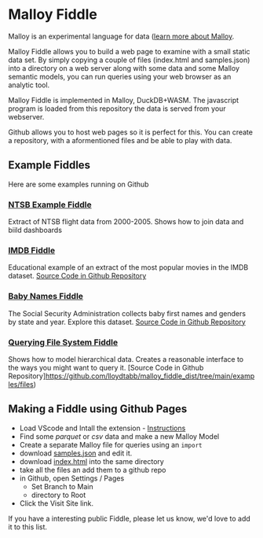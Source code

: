 # Malloy Fiddle

Malloy is an experimental language for data ([learn more about Malloy](https://github.com/looker-open-source/malloy/blob/main/README.md).

Malloy Fiddle allows you to build a web page to examine with a small static data set. By simply copying a couple of files (index.html and samples.json) into a directory on a web server along with some data and some Malloy semantic models, you can run queries using your web browser as an analytic tool.

Malloy Fiddle is implemented in Malloy, DuckDB+WASM.  The javascript program is loaded from this repository the data is served from your webserver.

Github allows you to host web pages so it is perfect for this.  You can create a repository, with a aformentioned files and be able to play with data.  

## Example Fiddles

Here are some examples running on Github

### [NTSB Example Fiddle](https://looker-open-source.github.io/malloy/fiddle/index.html?q=12+-+Line+Chart+with+two+dimension%3A+Flights+by+Month+and+Length&m=Flights&t=)
Extract of NTSB flight data from 2000-2005.  Shows how to join data and biild dashboards

### [IMDB Fiddle](https://lloydtabb.github.io/imdb_fiddle/index.html)
Educational example of an extract of the most popular movies in the IMDB dataset. [Source Code in Github Repository](https://github.com/lloydtabb/imdb_fiddle) 

### [Baby Names Fiddle](https://lloydtabb.github.io/name_fiddle/index.html)
The Social Security Administration collects baby first names and genders by state and year.  Explore this dataset.
 [Source Code in Github Repository](https://github.com/lloydtabb/name_fiddle) 

### [Querying File System Fiddle](https://lloydtabb.github.io/malloy_fiddle_dist/examples/files/index.html)
Shows how to model hierarchical data.  Creates a reasonable interface to the ways you might want to 
query it.
 [Source Code in Github Repository]https://github.com/lloydtabb/malloy_fiddle_dist/tree/main/examples/files) 


## Making a Fiddle using Github Pages

  * Load VScode and Intall the extension - [Instructions](https://github.com/looker-open-source/malloy/#readme)
  * Find some *parquet* or *csv* data and make a new Malloy Model
  * Create a separate Malloy file for queries using an `import`
  * download [samples.json](samples.json) and edit it.
  * download [index.html](index.html) into the same directory
  * take all the files an add them to a github repo
  * in Github, open Settings / Pages
    * Set Branch to Main
    * directory to Root
  * Click the Visit Site link.

  If you have a interesting public Fiddle, please let us know, we'd love to add it to this list.
